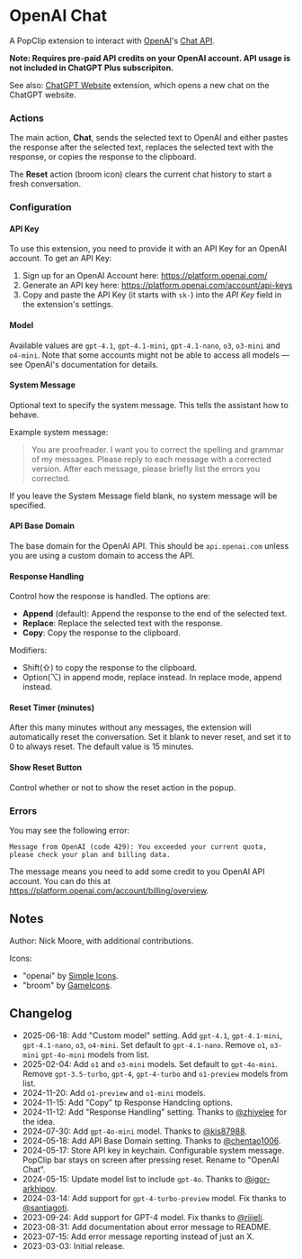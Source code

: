 # OpenAI Chat

A PopClip extension to interact with [OpenAI](https://openai.com/)'s
[Chat API](https://platform.openai.com/docs/api-reference/chat).

**Note: Requires pre-paid API credits on your OpenAI account. API usage is not
included in ChatGPT Plus subscripiton.**

See also: [ChatGPT Website](https://www.popclip.app/extensions/x/73pbck)
extension, which opens a new chat on the ChatGPT website.

### Actions

The main action, **Chat**, sends the selected text to OpenAI and either pastes
the response after the selected text, replaces the selected text with the
response, or copies the response to the clipboard.

The **Reset** action (broom icon) clears the current chat history to start a
fresh conversation.

### Configuration

#### API Key

To use this extension, you need to provide it with an API Key for an OpenAI
account. To get an API Key:

1. Sign up for an OpenAI Account here: <https://platform.openai.com/>
2. Generate an API key here: <https://platform.openai.com/account/api-keys>
3. Copy and paste the API Key (it starts with `sk-`) into the _API Key_ field in
   the extension's settings.

#### Model

Available values are `gpt-4.1`, `gpt-4.1-mini`, `gpt-4.1-nano`, `o3`, `o3-mini` and `o4-mini`. Note that some accounts might not be able to access all models — see OpenAI's documentation for details.

#### System Message

Optional text to specify the system message. This tells the assistant how to
behave.

Example system message:

> You are proofreader. I want you to correct the spelling and grammar of my
> messages. Please reply to each message with a corrected version. After each
> message, please briefly list the errors you corrected.

If you leave the System Message field blank, no system message will be
specified.

#### API Base Domain

The base domain for the OpenAI API. This should be `api.openai.com` unless you
are using a custom domain to access the API.

#### Response Handling

Control how the response is handled. The options are:

- **Append** (default): Append the response to the end of the selected text.
- **Replace**: Replace the selected text with the response.
- **Copy**: Copy the response to the clipboard.

Modifiers:

- Shift(⇧) to copy the response to the clipboard.
- Option(⌥) in append mode, replace instead. In replace mode, append instead.

#### Reset Timer (minutes)

After this many minutes without any messages, the extension will automatically
reset the conversation. Set it blank to never reset, and set it to 0 to always
reset. The default value is 15 minutes.

#### Show Reset Button

Control whether or not to show the reset action in the popup.

### Errors

You may see the following error:

`Message from OpenAI (code 429): You exceeded your current quota, please check your plan and billing data.`

The message means you need to add some credit to you OpenAI API account. You can
do this at <https://platform.openai.com/account/billing/overview>.

## Notes

Author: Nick Moore, with additional contributions.

Icons:

- "openai" by [Simple Icons](https://simpleicons.org/).
- "broom" by [GameIcons](https://game-icons.net/).

## Changelog

- 2025-06-18: Add "Custom model" setting. Add `gpt-4.1`, `gpt-4.1-mini`, `gpt-4.1-nano`, `o3`, `o4-mini`. Set default to `gpt-4.1-nano`. Remove `o1`, `o3-mini` `gpt-4o-mini` models from list.
- 2025-02-04: Add `o1` and `o3-mini` models. Set default to `gpt-4o-mini`. Remove `gpt-3.5-turbo`, `gpt-4`, `gpt-4-turbo` and `o1-preview` models from list.
- 2024-11-20: Add `o1-preview` and `o1-mini` models.
- 2024-11-15: Add "Copy" tp Response Handcling options.
- 2024-11-12: Add "Response Handling" setting. Thanks to
  [@zhiyelee](https://github.com/pilotmoon/PopClip-Extensions/pull/1250) for the
  idea.
- 2024-07-30: Add `gpt-4o-mini` model. Thanks to
  [@kis87988](https://github.com/pilotmoon/PopClip-Extensions/pull/1249).
- 2024-05-18: Add API Base Domain setting. Thanks to
  [@chentao1006](https://github.com/chentao1006).
- 2024-05-17: Store API key in keychain. Configurable system message. PopClip
  bar stays on screen after pressing reset. Rename to "OpenAI Chat".
- 2024-05-15: Update model list to include `gpt-4o`. Thanks to
  [@igor-arkhipov](https://github.com/igor-arkhipov).
- 2024-03-14: Add support for `gpt-4-turbo-preview` model. Fix thanks to
  [@santiagoti](https://github.com/santiagoti).
- 2023-09-24: Add support for GPT-4 model. Fix thanks to
  [@rijieli](https://github.com/pilotmoon/PopClip-Extensions/pull/1225).
- 2023-08-31: Add documentation about error message to README.
- 2023-07-15: Add error message reporting instead of just an X.
- 2023-03-03: Initial release.
